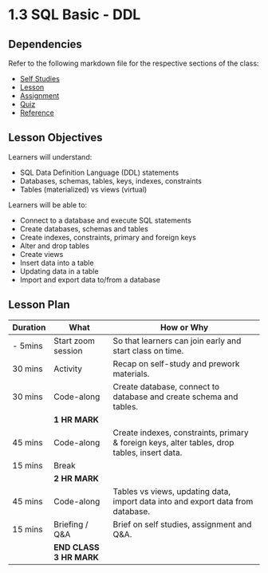 # 1.3 SQL Basic - DDL

## Dependencies

Refer to the following markdown file for the respective sections of the class:

- [Self Studies](./studies.md)
- [Lesson](./lesson.md)
- [Assignment](./assignment.md)
- [Quiz](./quiz.md)
- [Reference](./reference.md)

## Lesson Objectives

Learners will understand:

- SQL Data Definition Language (DDL) statements
- Databases, schemas, tables, keys, indexes, constraints
- Tables (materialized) vs views (virtual)

Learners will be able to:

- Connect to a database and execute SQL statements
- Create databases, schemas and tables
- Create indexes, constraints, primary and foreign keys
- Alter and drop tables
- Create views
- Insert data into a table
- Updating data in a table
- Import and export data to/from a database

## Lesson Plan

| Duration | What                    | How or Why                                                                                   |
| -------- | ----------------------- | -------------------------------------------------------------------------------------------- |
| - 5mins  | Start zoom session      | So that learners can join early and start class on time.                                     |
| 30 mins  | Activity                | Recap on self-study and prework materials.                                                   |
| 30 mins  | Code-along              | Create database, connect to database and create schema and tables.                           |
|          | **1 HR MARK**           |
| 45 mins  | Code-along              | Create indexes, constraints, primary & foreign keys, alter tables, drop tables, insert data. |
| 15 mins  | Break                   |                                                                                              |
|          | **2 HR MARK**           |
| 45 mins  | Code-along              | Tables vs views, updating data, import data into and export data from database.              |
| 15 mins  | Briefing / Q&A          | Brief on self studies, assignment and Q&A.                                                   |
|          | **END CLASS 3 HR MARK** |
